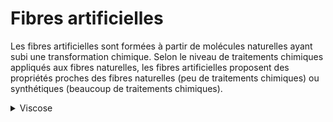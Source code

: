 # Fibres artificielles

Les fibres artificielles sont formées à partir de molécules naturelles ayant subi une transformation chimique. Selon le niveau de traitements chimiques appliqués aux fibres naturelles, les fibres artificielles proposent des propriétés proches des fibres naturelles (peu de traitements chimiques) ou synthétiques (beaucoup de traitements chimiques).

<details>

<summary>Viscose</summary>

La viscose est une matière chimique artificielle fabriquée à partir de cellulose végétale (pâte à bois ou coton principalement). La viscose est parfois appelée "soie artificielle".&#x20;

Une société autrichienne a développé un procédé innovant et plus sobre: le Lyocell.

**Principales étapes de production**

1. Culture des sources végétales (ex : plantations de bambou)
2. Dissolution des fibres végétales dans de la soude caustique
3. Pressage et dépolymérisation de la cellulose (ajout de disulfure de carbone puis dissolution dans l'hydroxyde de sodium)&#x20;
4. Filtration de la viscose (impuretés)

**Procédé Ecoinvent**

Market for fibre, viscose, GLO

</details>
